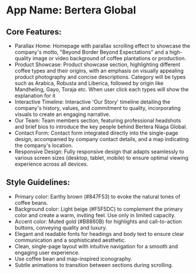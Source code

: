# **App Name**: Bertera Global

## Core Features:

- Parallax Home: Homepage with parallax scrolling effect to showcase the company's motto, "Beyond Border Beyond Expectations" and a high-quality image or video background of coffee plantations or production.
- Product Showcase: Product showcase section, highlighting different coffee types and their origins, with an emphasis on visually appealing product photography and concise descriptions. Category will be types such as Arabica, Robusta and Liberica, followed by origin like Mandheling, Gayo, Toraja etc. When user click each types will show the explanation for it
- Interactive Timeline: Interactive 'Our Story' timeline detailing the company's history, values, and commitment to quality, incorporating visuals to create an engaging narrative.
- Our Team: Team members section, featuring professional headshots and brief bios to introduce the key people behind Bertera Niaga Global.
- Contact Form: Contact form integrated directly into the single-page design, accompanied by company contact details, and a map indicating the company's location.
- Responsive Design: Fully responsive design that adapts seamlessly to various screen sizes (desktop, tablet, mobile) to ensure optimal viewing experience across all devices.

## Style Guidelines:

- Primary color: Earthy brown (#847F53) to evoke the natural tones of coffee beans.
- Background color: Light beige (#F5F5DC) to complement the primary color and create a warm, inviting feel. Use only in limited capacity.
- Accent color: Muted gold (#B8860B) for highlights and call-to-action buttons, conveying quality and luxury.
- Elegant and readable fonts for headings and body text to ensure clear communication and a sophisticated aesthetic.
- Clean, single-page layout with intuitive navigation for a smooth and engaging user experience.
- Use coffee bean and map-inspired iconography.
- Subtle animations to transition between sections during scrolling.
